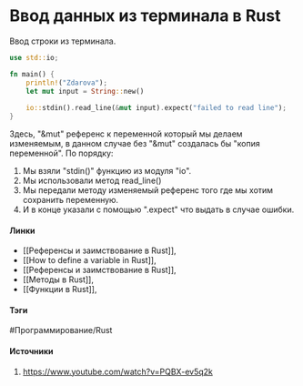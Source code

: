 # Ввод данных из терминала в Rust
Ввод строки из терминала.
```rust
use std::io;

fn main() {
	println!("Zdarova");
	let mut input = String::new()
	
	io::stdin().read_line(&mut input).expect("failed to read line");
}
```
Здесь, "&mut" референс к переменной который мы делаем изменяемым, в данном случае без "&mut" создалась бы "копия переменной".
По порядку:
1. Мы взяли "stdin()" функцию из модуля "io".
2. Мы использовали метод read_line()
3. Мы передали методу изменяемый референс того где мы хотим сохранить переменную.
4. И в конце указали с помощью ".expect" что выдать в случае ошибки.
#### Линки
- [[Референсы и заимствование в Rust]],
- [[How to define a variable in Rust]],
- [[Референсы и заимствование в Rust]],
- [[Методы в Rust]],
- [[Функции в Rust]],
#### Тэги
 #Программирование/Rust 
#### Источники
1. https://www.youtube.com/watch?v=PQBX-ev5q2k